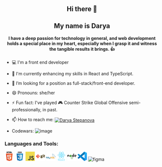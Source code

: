 ## <div align="center" text-decoration="none"> Hi there 👋 </div>
 ## <div align="center">My name is Darya</div> 

 #### <div align="center">I have a deep passion for technology in general, and web development holds a special place in my heart, especially when I grasp it and witness the tangible results it brings. :thumbsup:</div>


 - :computer: I'm a front end developer
 - 🌱 I'm currently enhancing my skills in React and TypeScript.
 - 👯 I’m looking for a position as full-stack/front-end developer.
 - 😄 Pronouns: she/her
 - ⚡ Fun fact: I've played 🎮 Counter Strike Global Offensive semi-professionally, in past.


- 📫 How to reach me: <a href="https://www.linkedin.com/in/daryast/" target="_blank"><img align="center" src="https://raw.githubusercontent.com/rahuldkjain/github-profile-readme-generator/master/src/images/icons/Social/linked-in-alt.svg" alt="Darya Stepanova" height="30" width="40" /></a> 
 </div>

- Codewars: ![image](https://www.codewars.com/users/Darya-s/badges/small)

 
 
 
<!--
**Darya-s/Darya-s** is a ✨ _special_ ✨ repository because its `README.md` (this file) appears on your GitHub profile.

Here are some ideas to get you started:

- 🔭 I’m currently working on ...
- 🌱 I’m currently learning ...
- 👯 I’m looking to collaborate on ...
- 🤔 I’m looking for help with ...
- 💬 Ask me about ...
- 📫 How to reach me: ...
- 😄 Pronouns: ...
- ⚡ Fun fact: ...
-->

<div></div>

###  Languages and Tools:

<div>
  <img src="https://raw.githubusercontent.com/github/explore/80688e429a7d4ef2fca1e82350fe8e3517d3494d/topics/html/html.png" alt="html" height="30"/>
  <img src="https://raw.githubusercontent.com/github/explore/80688e429a7d4ef2fca1e82350fe8e3517d3494d/topics/css/css.png" alt="css" height="30">
  <img src="https://raw.githubusercontent.com/github/explore/80688e429a7d4ef2fca1e82350fe8e3517d3494d/topics/javascript/javascript.png" alt="Javascript" height="30">
  <img src="https://raw.githubusercontent.com/github/explore/80688e429a7d4ef2fca1e82350fe8e3517d3494d/topics/git/git.png" alt="Git" height="30">
  <img src="https://raw.githubusercontent.com/devicons/devicon/master/icons/mysql/mysql-original-wordmark.svg" alt="mysql" width="30" height="30"/>
  <img src="https://raw.githubusercontent.com/devicons/devicon/master/icons/react/react-original-wordmark.svg" alt="react" width="30" height="30"/>
  <img src="https://raw.githubusercontent.com/devicons/devicon/master/icons/nodejs/nodejs-original-wordmark.svg" alt="nodejs" width="30" height="30"/>
  <img src="https://raw.githubusercontent.com/github/explore/80688e429a7d4ef2fca1e82350fe8e3517d3494d/topics/visual-studio-code/visual-studio-code.png" alt="VS Code" height="30">
  <img src="https://www.vectorlogo.zone/logos/figma/figma-icon.svg" alt="figma" width="30" height="30"/> 
</div>
